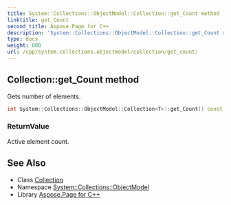 ```yaml
---
title: System::Collections::ObjectModel::Collection::get_Count method
linktitle: get_Count
second_title: Aspose.Page for C++
description: 'System::Collections::ObjectModel::Collection::get_Count method. Gets number of elements in C++.'
type: docs
weight: 800
url: /cpp/system.collections.objectmodel/collection/get_count/
---
```

## Collection::get_Count method


Gets number of elements.

```cpp
int System::Collections::ObjectModel::Collection<T>::get_Count() const override
```


### ReturnValue

Active element count.

## See Also

* Class [Collection](../)
* Namespace [System::Collections::ObjectModel](../../)
* Library [Aspose.Page for C++](../../../)
